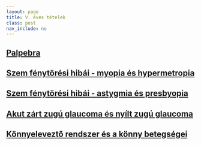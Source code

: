 ```yaml
---
layout: page
title: V. éves tételek
class: post
nav_include: no
---
```

## [Palpebra](/2024/07/30/Palpebra.html "Palpebra")
## [Szem fénytörési hibái - myopia és hypermetropia](/2024/07/31/myopia-hypermetropia.html "Szem fénytörési hibái - myopia és hypermetropia")
## [Szem fénytörési hibái - astygmia és presbyopia](/2024/07/31/astygmia-presbyopia "astygmia presbyopia")
## [Akut zárt zugú glaucoma és nyílt zugú glaucoma](/2024/07/31/glaucoma "glaucoma")
## [Könnyeleveztő rendszer és a könny betegségei](/2024/07/31/konnyrendszer-betegsegei "konnyrendszer betegsgei")